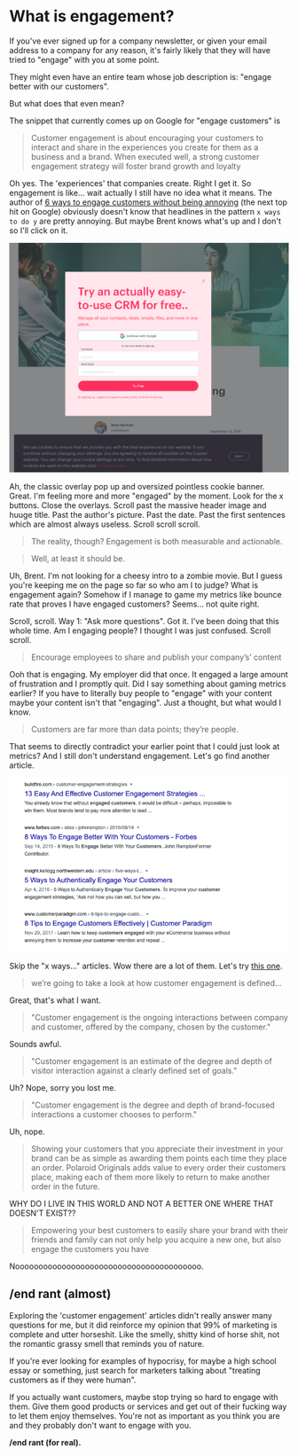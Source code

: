 # What is engagement?

If you've ever signed up for a company newsletter, or given your email address to a company for any reason, it's fairly likely that they will have tried to "engage" with you at some point.

They might even have an entire team whose job description is: "engage better with our customers".

But what does that even mean?

The snippet that currently comes up on Google for "engage customers" is

> Customer engagement is about encouraging your customers to interact and share in the experiences you create for them as a business and a brand. When executed well, a strong customer engagement strategy will foster brand growth and loyalty

Oh yes. The 'experiences' that companies create. Right I get it. So engagement is like... wait actually I still have no idea what it means.  The author of [6 ways to engage customers without being annoying](https://www.copper.com/blog/engage-customers) (the next top hit on Google) obviously doesn't know that headlines in the pattern `x ways to do y` are pretty annoying. But maybe Brent knows what's up and I don't so I'll click on it.

![An overlay appears](images/overlay.png)

Ah, the classic overlay pop up and oversized pointless cookie banner. Great. I'm feeling more and more "engaged" by the moment. Look for the x buttons. Close the overlays. Scroll past the massive header image and huuge title. Past the author's picture. Past the date. Past the first sentences which are almost always useless. Scroll scroll scroll.

> The reality, though? Engagement is both measurable and actionable.

> Well, at least it should be.

Uh, Brent. I'm not looking for a cheesy intro to a zombie movie. But I guess you're keeping me on the page so far so who am I to judge? What is engagement again? Somehow if I manage to game my metrics like bounce rate that proves I have engaged customers? Seems... not quite right.

Scroll, scroll. Way 1: "Ask more questions". Got it. I've been doing that this whole time. Am I engaging people? I thought I was just confused. Scroll scroll.

> Encourage employees to share and publish your company’s’ content

Ooh that is engaging. My employer did that once. It engaged a large amount of frustration and I promptly quit. Did I say something about gaming metrics earlier? If you have to literally buy people to "engage" with your content maybe your content isn't that "engaging". Just a thought, but what would I know.

> Customers are far more than data points; they’re people.

That seems to directly contradict your earlier point that I could just look at metrics? And I still don't understand engagement. Let's go find another article.

![so many x ways to y](images/search.png)

Skip the "x ways..." articles. Wow there are a lot of them. Let's try [this one](https://blog.smile.io/what-is-customer-engagement-and-why-is-it-important/).

> we’re going to take a look at how customer engagement is defined...

Great, that's what I want.

> "Customer engagement is the ongoing interactions between company and customer, offered by the company, chosen by the customer."

Sounds awful.

> "Customer engagement is an estimate of the degree and depth of visitor interaction against a clearly defined set of goals."

Uh? Nope, sorry you lost me.

> "Customer engagement is the degree and depth of brand-focused interactions a customer chooses to perform."

Uh, nope.

> Showing your customers that you appreciate their investment in your brand can be as simple as awarding them points each time they place an order. Polaroid Originals adds value to every order their customers place, making each of them more likely to return to make another order in the future.

WHY DO I LIVE IN THIS WORLD AND NOT A BETTER ONE WHERE THAT DOESN'T EXIST??

> Empowering your best customers to easily share your brand with their friends and family can not only help you acquire a new one, but also engage the customers you have

Noooooooooooooooooooooooooooooooooooooooo.

## /end rant (almost)

Exploring the 'customer engagement' articles didn't really answer many questions for me, but it did reinforce my opinion that 99% of marketing is complete and utter horseshit. Like the smelly, shitty kind of horse shit, not the romantic grassy smell that reminds you of nature.

If you're ever looking for examples of hypocrisy, for maybe a high school essay or something, just search for marketers talking about "treating customers as if they were human".

If you actually want customers, maybe stop trying so hard to engage with them. Give them good products or services and get out of their fucking way to let them enjoy themselves. You're not as important as you think you are and they probably don't want to engage with you.

**/end rant (for real).**

